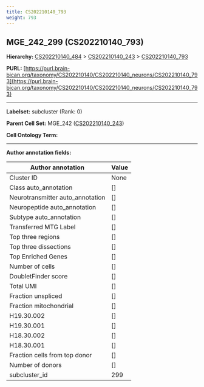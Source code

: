 ```yaml
---
title: CS202210140_793
weight: 793
---
```

## MGE_242_299 (CS202210140_793)
<b>Hierarchy: </b>
[CS202210140_484](../CS202210140_484) >
[CS202210140_243](../CS202210140_243) >
[CS202210140_793](../CS202210140_793)

**PURL:** [https://purl.brain-bican.org/taxonomy/CS202210140/CS202210140_neurons/CS202210140_793](https://purl.brain-bican.org/taxonomy/CS202210140/CS202210140_neurons/CS202210140_793)

---


**Labelset:** subcluster (Rank: 0)

**Parent Cell Set:** MGE_242 ([CS202210140_243](../CS202210140_243))



**Cell Ontology Term:** 

[MARKER GENES.]: #


---

[TRANSFERRED ANNOTATIONS.]: #


[AUTHOR ANNOTATION FIELDS.]: #


**Author annotation fields:**

| Author annotation | Value |
|-------------------|-------|
|Cluster ID|None|
|Class auto_annotation|[]|
|Neurotransmitter auto_annotation|[]|
|Neuropeptide auto_annotation|[]|
|Subtype auto_annotation|[]|
|Transferred MTG Label|[]|
|Top three regions|[]|
|Top three dissections|[]|
|Top Enriched Genes|[]|
|Number of cells|[]|
|DoubletFinder score|[]|
|Total UMI|[]|
|Fraction unspliced|[]|
|Fraction mitochondrial|[]|
|H19.30.002|[]|
|H19.30.001|[]|
|H18.30.002|[]|
|H18.30.001|[]|
|Fraction cells from top donor|[]|
|Number of donors|[]|
|subcluster_id|299|
